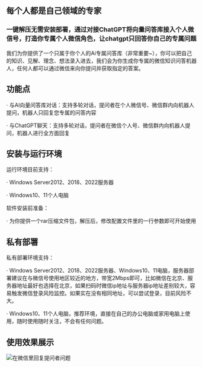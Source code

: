
## 每个人都是自己领域的专家
### 一键解压无需安装部署，通过对接ChatGPT将向量问答库接入个人微信号，打造你专属个人微信角色，让chatgpt只回答你自己的专属问题
我们为你提供了一个只属于你个人的Ai专属问答库（非常重要~），你可以把自己的知识、见解、理念、想法录入进去，我们会为你生成你专属的微信知识问答机器人，任何人都可以通过微信来向你提问并获取指定的答案。

## 功能点
· 与AI向量问答库对话：支持多轮对话，提问者在个人微信号、微信群内向机器人提问，机器人只回复您专属的问答内容

· 与ChatGPT聊天：支持多轮对话，提问者在微信个人号、微信群内向机器人提问，机器人进行全方面回复


## 安装与运行环境
运行环境目前支持：

· Windows Server2012、2018、2022服务器

· Windows10、11个人电脑

软件安装前准备：

· 为你提供一个rar压缩文件包，解压后，修改配置文件里的一行参数即可开始使用


## 私有部署
私有部署环境支持：

· Windows Server2012、2018、2022服务器、Windows10、11电脑，服务器部署建议在与微信号使用地区较近的地方，带宽2Mbps即可，比如微信在北京、服务器地址最好也选择在北京，如果扫码时微信ip地址与服务器ip地址差别较大，容易触发微信登录风险监控。如果实在没有相同地址，可以尝试登录，目前风险不大。

· Windows10、11个人电脑，推荐环境，直接在自己的办公电脑或家用电脑上使用，随时使用随时关注，不会有任何问题。

## 使用效果展示
![在微信里回复提问者问题](https://p1.mingdaoyun.cn/RiceText/e50eb66a-8e91-4bbe-979a-ca5df9cde651/6049b3586c16421510d92328/20230528/7Rca6Ubzfp0A7del1YbZeU1q3j8H4e1oeLaDa02Ndi15ddbv5U17a14XfM382g5a.jpg?e=1685247421&token=PGtAPYyCYxCQ1zckbL-ecATOk42z8P3jdPahEnzt:904sG9KSJCtQ_iQKKU_bI9S-Lyw=)


